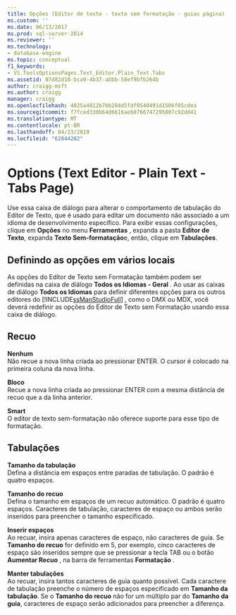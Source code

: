 ```yaml
---
title: Opções (Editor de texto - texto sem formatação - guias página) | Microsoft Docs
ms.custom: ''
ms.date: 06/13/2017
ms.prod: sql-server-2014
ms.reviewer: ''
ms.technology:
- database-engine
ms.topic: conceptual
f1_keywords:
- VS.ToolsOptionsPages.Text_Editor.Plain_Text.Tabs
ms.assetid: 07d82d10-bca9-4b37-abbb-58ef9bfb264b
author: craigg-msft
ms.author: craigg
manager: craigg
ms.openlocfilehash: 4025a4812b7bb284d5fdf0540491d1506f05cdea
ms.sourcegitcommit: f7fced330b64d6616aeb8766747295807c92dd41
ms.translationtype: MT
ms.contentlocale: pt-BR
ms.lasthandoff: 04/23/2019
ms.locfileid: "62844282"
---
```

# <a name="options-text-editor---plain-text---tabs-page"></a>Options (Text Editor - Plain Text - Tabs Page)
  Use essa caixa de diálogo para alterar o comportamento de tabulação do Editor de Texto, que é usado para editar um documento não associado a um idioma de desenvolvimento específico. Para exibir essas configurações, clique em **Opções** no menu **Ferramentas** , expanda a pasta **Editor de Texto**, expanda **Texto Sem-formatação**e, então, clique em **Tabulações**.  
  
## <a name="setting-options-in-multiple-locations"></a>Definindo as opções em vários locais  
 As opções do Editor de Texto sem Formatação também podem ser definidas na caixa de diálogo **Todos os Idiomas - Geral** . Ao usar as caixas de diálogo **Todos os Idiomas** para definir diferentes opções para os outros editores do [!INCLUDE[ssManStudioFull](../includes/ssmanstudiofull-md.md)] , como o DMX ou MDX, você deverá redefinir as opções do Editor de Texto sem Formatação usando essa caixa de diálogo.  
  
## <a name="indenting"></a>Recuo  
 **Nenhum**  
 Não recue a nova linha criada ao pressionar ENTER. O cursor é colocado na primeira coluna da nova linha.  
  
 **Bloco**  
 Recue a nova linha criada ao pressionar ENTER com a mesma distância de recuo que a da linha anterior.  
  
 **Smart**  
 O editor de texto sem-formatação não oferece suporte para esse tipo de formatação.  
  
## <a name="tabs"></a>Tabulações  
 **Tamanho da tabulação**  
 Defina a distância em espaços entre paradas de tabulação. O padrão é quatro espaços.  
  
 **Tamanho do recuo**  
 Defina o tamanho em espaços de um recuo automático. O padrão é quatro espaços. Caracteres de tabulação, caracteres de espaço ou ambos serão inseridos para preencher o tamanho especificado.  
  
 **Inserir espaços**  
 Ao recuar, insira apenas caracteres de espaço, não caracteres de guia. Se **Tamanho do recuo** for definido em 5, por exemplo, cinco caracteres de espaço são inseridos sempre que se pressionar a tecla TAB ou o botão **Aumentar Recuo** , na barra de ferramentas **Formatação** .  
  
 **Manter tabulações**  
 Ao recuar, insira tantos caracteres de guia quanto possível. Cada caractere de tabulação preenche o número de espaços especificado em **Tamanho da tabulação**. Se o **Tamanho do recuo** não for um múltiplo par do **Tamanho da guia**, caracteres de espaço serão adicionados para preencher a diferença.  
  
  
